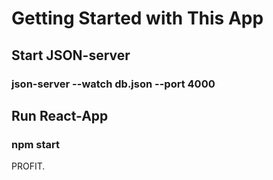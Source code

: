 # Getting Started with This App

## Start JSON-server

### json-server --watch db.json --port 4000

## Run React-App

### npm start

PROFIT.

